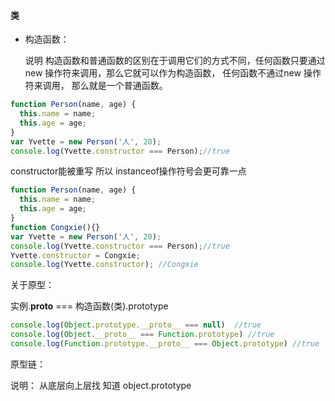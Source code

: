#### 类

- 构造函数：

  说明 构造函数和普通函数的区别在于调用它们的方式不同，任何函数只要通过new 操作符来调用，那么它就可以作为构造函数， 任何函数不通过new 操作符来调用， 那么就是一个普通函数。

```js
function Person(name, age) {
  this.name = name;
  this.age = age;
}
var Yvette = new Person('人', 20);
console.log(Yvette.constructor === Person);//true
```

constructor能被重写 所以 instanceof操作符号会更可靠一点

```js
function Person(name, age) {
  this.name = name;
  this.age = age;
}
function Congxie(){}
var Yvette = new Person('人', 20);
console.log(Yvette.constructor === Person);//true
Yvette.constructor = Congxie;
console.log(Yvette.constructor); //Congxie
```

关于原型： 
 
实例.__proto__ === 构造函数(类).prototype

```js
console.log(Object.prototype.__proto__ === null)  //true
console.log(Object.__proto__ === Function.prototype) //true
console.log(Function.prototype.__proto__ === Object.prototype) //true
```

原型链： 
 
 说明： 从底层向上层找 知道 object.prototype